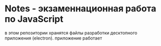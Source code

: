 # Notes - экзаменнационная работа по JavaScript
в этом репозитории хранятся файлы разработки десктопного приложения (electron). приложение работает
